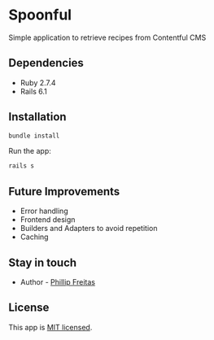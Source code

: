 # Spoonful

Simple application to retrieve recipes from Contentful CMS

## Dependencies

- Ruby 2.7.4
- Rails 6.1

## Installation

```ruby
bundle install
```

Run the app:

```ruby
rails s
```

## Future Improvements

- Error handling
- Frontend design
- Builders and Adapters to avoid repetition
- Caching

## Stay in touch

- Author - [Phillip Freitas](https://www.linkedin.com/in/phillipfreitas/)

## License

This app is [MIT licensed](LICENSE).